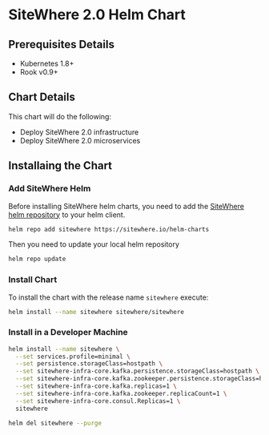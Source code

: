 # SiteWhere 2.0 Helm Chart

## Prerequisites Details

* Kubernetes 1.8+
* Rook v0.9+

## Chart Details

This chart will do the following:

* Deploy SiteWhere 2.0 infrastructure
* Deploy SiteWhere 2.0 microservices

## Installaing the Chart

### Add SiteWhere Helm

Before installing SiteWhere helm charts, you need to add the [SiteWhere helm repository](https://sitewhere.io/helm-charts) to your helm client.

```sh
helm repo add sitewhere https://sitewhere.io/helm-charts
```

Then you need to update your local helm repository

```sh
helm repo update
```

### Install Chart

To install the chart with the release name `sitewhere` execute:

```sh
helm install --name sitewhere sitewhere/sitewhere
```

### Install in a Developer Machine

```sh
helm install --name sitewhere \
  --set services.profile=minimal \
  --set persistence.storageClass=hostpath \
  --set sitewhere-infra-core.kafka.persistence.storageClass=hostpath \
  --set sitewhere-infra-core.kafka.zookeeper.persistence.storageClass=hostpath \
  --set sitewhere-infra-core.kafka.replicas=1 \
  --set sitewhere-infra-core.kafka.zookeeper.replicaCount=1 \
  --set sitewhere-infra-core.consul.Replicas=1 \
  sitewhere
```

```sh
helm del sitewhere --purge
```
